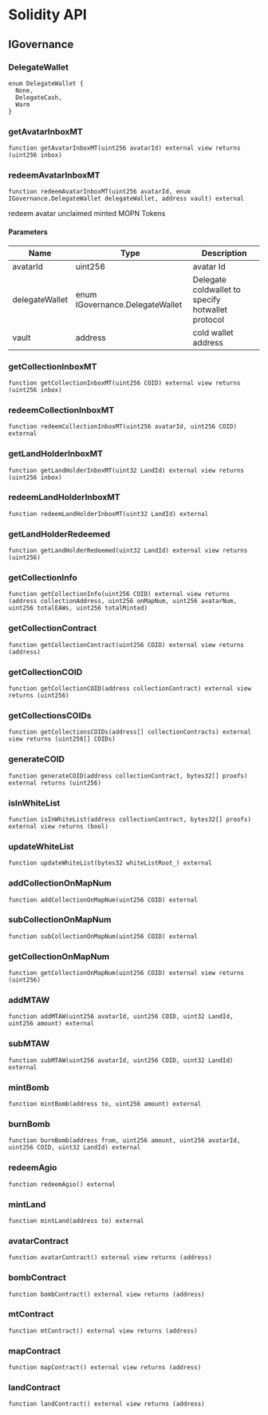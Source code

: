 # Solidity API

## IGovernance

### DelegateWallet

```solidity
enum DelegateWallet {
  None,
  DelegateCash,
  Warm
}
```

### getAvatarInboxMT

```solidity
function getAvatarInboxMT(uint256 avatarId) external view returns (uint256 inbox)
```

### redeemAvatarInboxMT

```solidity
function redeemAvatarInboxMT(uint256 avatarId, enum IGovernance.DelegateWallet delegateWallet, address vault) external
```

redeem avatar unclaimed minted MOPN Tokens

#### Parameters

| Name | Type | Description |
| ---- | ---- | ----------- |
| avatarId | uint256 | avatar Id |
| delegateWallet | enum IGovernance.DelegateWallet | Delegate coldwallet to specify hotwallet protocol |
| vault | address | cold wallet address |

### getCollectionInboxMT

```solidity
function getCollectionInboxMT(uint256 COID) external view returns (uint256 inbox)
```

### redeemCollectionInboxMT

```solidity
function redeemCollectionInboxMT(uint256 avatarId, uint256 COID) external
```

### getLandHolderInboxMT

```solidity
function getLandHolderInboxMT(uint32 LandId) external view returns (uint256 inbox)
```

### redeemLandHolderInboxMT

```solidity
function redeemLandHolderInboxMT(uint32 LandId) external
```

### getLandHolderRedeemed

```solidity
function getLandHolderRedeemed(uint32 LandId) external view returns (uint256)
```

### getCollectionInfo

```solidity
function getCollectionInfo(uint256 COID) external view returns (address collectionAddress, uint256 onMapNum, uint256 avatarNum, uint256 totalEAWs, uint256 totalMinted)
```

### getCollectionContract

```solidity
function getCollectionContract(uint256 COID) external view returns (address)
```

### getCollectionCOID

```solidity
function getCollectionCOID(address collectionContract) external view returns (uint256)
```

### getCollectionsCOIDs

```solidity
function getCollectionsCOIDs(address[] collectionContracts) external view returns (uint256[] COIDs)
```

### generateCOID

```solidity
function generateCOID(address collectionContract, bytes32[] proofs) external returns (uint256)
```

### isInWhiteList

```solidity
function isInWhiteList(address collectionContract, bytes32[] proofs) external view returns (bool)
```

### updateWhiteList

```solidity
function updateWhiteList(bytes32 whiteListRoot_) external
```

### addCollectionOnMapNum

```solidity
function addCollectionOnMapNum(uint256 COID) external
```

### subCollectionOnMapNum

```solidity
function subCollectionOnMapNum(uint256 COID) external
```

### getCollectionOnMapNum

```solidity
function getCollectionOnMapNum(uint256 COID) external view returns (uint256)
```

### addMTAW

```solidity
function addMTAW(uint256 avatarId, uint256 COID, uint32 LandId, uint256 amount) external
```

### subMTAW

```solidity
function subMTAW(uint256 avatarId, uint256 COID, uint32 LandId) external
```

### mintBomb

```solidity
function mintBomb(address to, uint256 amount) external
```

### burnBomb

```solidity
function burnBomb(address from, uint256 amount, uint256 avatarId, uint256 COID, uint32 LandId) external
```

### redeemAgio

```solidity
function redeemAgio() external
```

### mintLand

```solidity
function mintLand(address to) external
```

### avatarContract

```solidity
function avatarContract() external view returns (address)
```

### bombContract

```solidity
function bombContract() external view returns (address)
```

### mtContract

```solidity
function mtContract() external view returns (address)
```

### mapContract

```solidity
function mapContract() external view returns (address)
```

### landContract

```solidity
function landContract() external view returns (address)
```

